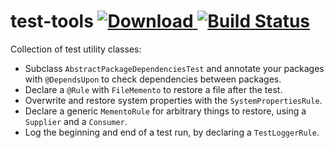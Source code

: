 # test-tools [![Download](https://api.bintray.com/packages/t1/javaee-helpers/test-tools/images/download.svg) ](https://bintray.com/t1/javaee-helpers/test-tools/_latestVersion) [![Build Status](https://travis-ci.org/t1/test-tools.svg)](https://travis-ci.org/t1/test-tools)

Collection of test utility classes:

* Subclass `AbstractPackageDependenciesTest` and annotate your packages with `@DependsUpon` to check dependencies between packages.
* Declare a `@Rule` with `FileMemento` to restore a file after the test.
* Overwrite and restore system properties with the `SystemPropertiesRule`.
* Declare a generic `MementoRule` for arbitrary things to restore, using a `Supplier` and a `Consumer`.
* Log the beginning and end of a test run, by declaring a `TestLoggerRule`.
